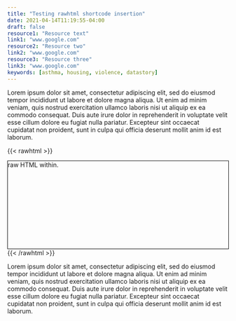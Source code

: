 ```yaml
---
title: "Testing rawhtml shortcode insertion"
date: 2021-04-14T11:19:55-04:00
draft: false
resource1: "Resource text"
link1: "www.google.com"
resource2: "Resource two"
link2: "www.google.com"
resource3: "Resource three"
link3: "www.google.com"
keywords: [asthma, housing, violence, datastory]
---
```



Lorem ipsum dolor sit amet, consectetur adipiscing elit, sed do eiusmod tempor incididunt ut labore et dolore magna aliqua. Ut enim ad minim veniam, quis nostrud exercitation ullamco laboris nisi ut aliquip ex ea commodo consequat. Duis aute irure dolor in reprehenderit in voluptate velit esse cillum dolore eu fugiat nulla pariatur. Excepteur sint occaecat cupidatat non proident, sunt in culpa qui officia deserunt mollit anim id est laborum.


{{< rawhtml >}}
<div style="border: 1px solid black; width: 100%; height: 200px;">
raw HTML within.
</div>
{{< /rawhtml >}}

Lorem ipsum dolor sit amet, consectetur adipiscing elit, sed do eiusmod tempor incididunt ut labore et dolore magna aliqua. Ut enim ad minim veniam, quis nostrud exercitation ullamco laboris nisi ut aliquip ex ea commodo consequat. Duis aute irure dolor in reprehenderit in voluptate velit esse cillum dolore eu fugiat nulla pariatur. Excepteur sint occaecat cupidatat non proident, sunt in culpa qui officia deserunt mollit anim id est laborum.


